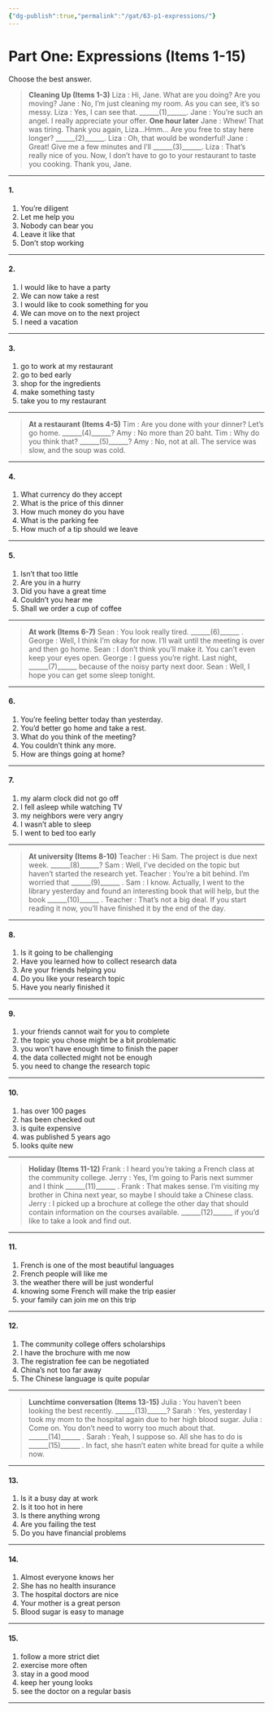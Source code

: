 ```yaml
---
{"dg-publish":true,"permalink":"/gat/63-p1-expressions/"}
---
```


# Part One: Expressions (Items 1-15)
Choose the best answer.

> **Cleaning Up (Items 1-3)**
> Liza : Hi, Jane. What are you doing? Are you moving?
> Jane : No, I’m just cleaning my room. As you can see, it’s so messy.
> Liza : Yes, I can see that. \_\_\_\_\_\_(1)\_\_\_\_\_\_.
> Jane : You’re such an angel. I really appreciate your offer.
> **One hour later**
> Jane : Whew! That was tiring. Thank you again, Liza...Hmm... Are you free to stay here longer? \_\_\_\_\_\_(2)\_\_\_\_\_\_.
> Liza : Oh, that would be wonderful!
> Jane : Great! Give me a few minutes and I’ll \_\_\_\_\_\_(3)\_\_\_\_\_\_.
> Liza : That’s really nice of you. Now, I don’t have to go to your restaurant to taste you cooking. Thank you, Jane.

---
#### 1. 
1. You’re diligent
2. Let me help you
3. Nobody can bear you
4. Leave it like that
5. Don’t stop working

---
#### 2.
1. I would like to have a party
2. We can now take a rest
3. I would like to cook something for you
4. We can move on to the next project
5. I need a vacation

---
#### 3.
1. go to work at my restaurant
2. go to bed early
3. shop for the ingredients
4. make something tasty
5. take you to my restaurant

---
> **At a restaurant (Items 4-5)**
> Tim : Are you done with your dinner? Let’s go home. \_\_\_\_\_\_(4)\_\_\_\_\_\_?
> Amy : No more than 20 baht.
> Tim : Why do you think that? \_\_\_\_\_\_(5)\_\_\_\_\_\_?
> Amy : No, not at all. The service was slow, and the soup was cold.

---
#### 4.
1. What currency do they accept
2. What is the price of this dinner
3. How much money do you have
4. What is the parking fee
5. How much of a tip should we leave

---
#### 5.
1. Isn’t that too little
2. Are you in a hurry
3. Did you have a great time
4. Couldn’t you hear me
5. Shall we order a cup of coffee

---
> **At work (Items 6-7)**
> Sean : You look really tired. \_\_\_\_\_\_(6)\_\_\_\_\_\_ .
> George : Well, I think I’m okay for now. I’ll wait until the meeting is over and then go home.
> Sean : I don’t think you’ll make it. You can’t even keep your eyes open.
> George : I guess you’re right. Last night, \_\_\_\_\_\_(7)\_\_\_\_\_\_ because of the noisy party next door.
> Sean : Well, I hope you can get some sleep tonight.

---
#### 6.
1. You’re feeling better today than yesterday.
2. You’d better go home and take a rest.
3. What do you think of the meeting?
4. You couldn’t think any more.
5. How are things going at home?

---
#### 7.
1. my alarm clock did not go off
2. I fell asleep while watching TV
3. my neighbors were very angry
4. I wasn’t able to sleep
5. I went to bed too early

---
> **At university (Items 8-10)**
> Teacher : Hi Sam. The project is due next week. \_\_\_\_\_\_(8)\_\_\_\_\_\_?
> Sam : Well, I’ve decided on the topic but haven’t started the research yet.
> Teacher : You’re a bit behind. I’m worried that \_\_\_\_\_\_(9)\_\_\_\_\_\_ .
> Sam : I know. Actually, I went to the library yesterday and found an interesting book that will help, but the book \_\_\_\_\_\_(10)\_\_\_\_\_\_ .
> Teacher : That’s not a big deal. If you start reading it now, you’ll have finished it by the end of the day.

---
#### 8.
1. Is it going to be challenging
2. Have you learned how to collect research data
3. Are your friends helping you
4. Do you like your research topic
5. Have you nearly finished it

---
#### 9.
1. your friends cannot wait for you to complete
2. the topic you chose might be a bit problematic
3. you won’t have enough time to finish the paper
4. the data collected might not be enough
5. you need to change the research topic

---
#### 10.
1. has over 100 pages
2. has been checked out
3. is quite expensive
4. was published 5 years ago
5. looks quite new

---
> **Holiday (Items 11-12)**
> Frank : I heard you’re taking a French class at the community college.
> Jerry : Yes, I’m going to Paris next summer and I think \_\_\_\_\_\_(11)\_\_\_\_\_\_ .
> Frank : That makes sense. I’m visiting my brother in China next year, so maybe I should take a Chinese class.
> Jerry : I picked up a brochure at college the other day that should contain information on the courses available. \_\_\_\_\_\_(12)\_\_\_\_\_\_ if you’d like to take a look and find out.

---
#### 11.
1. French is one of the most beautiful languages
2. French people will like me
3. the weather there will be just wonderful
4. knowing some French will make the trip easier
5. your family can join me on this trip

---
#### 12.
1. The community college offers scholarships
2. I have the brochure with me now
3. The registration fee can be negotiated
4. China’s not too far away
5. The Chinese language is quite popular

---
> **Lunchtime conversation (Items 13-15)**
> Julia : You haven’t been looking the best recently. \_\_\_\_\_\_(13)\_\_\_\_\_\_?
> Sarah : Yes, yesterday I took my mom to the hospital again due to her high blood sugar.
> Julia : Come on. You don’t need to worry too much about that. \_\_\_\_\_\_(14)\_\_\_\_\_\_ .
> Sarah : Yeah, I suppose so. All she has to do is \_\_\_\_\_\_(15)\_\_\_\_\_\_ . In fact, she hasn’t eaten white bread for quite a while now.

---
#### 13.
1. Is it a busy day at work
2. Is it too hot in here
3. Is there anything wrong
4. Are you failing the test
5. Do you have financial problems

---
#### 14.
1. Almost everyone knows her
2. She has no health insurance
3. The hospital doctors are nice
4. Your mother is a great person
5. Blood sugar is easy to manage

---
#### 15.
1. follow a more strict diet
2. exercise more often
3. stay in a good mood
4. keep her young looks
5. see the doctor on a regular basis

---
